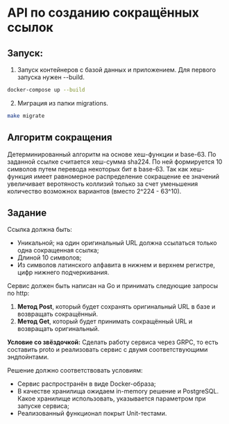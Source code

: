 # API по созданию сокращённых ссылок
## Запуск:

1. Запуск контейнеров с базой данных и приложением. Для первого запуска
нужен --build.
```bash
docker-compose up --build
```
2. Миграция из папки migrations.
```bash
make migrate
```

## Алгоритм сокращения

Детерминированный алгоритм на основе хеш-функции и base-63. По заданной ссылке считается хеш-сумма sha224. По ней формируется 10 символов путем перевода 
некоторых бит в base-63. Так как хеш-функция имеет равномерное распределение сокращение ее значений увеличивает веротяность коллизий только за счет 
уменьшения количество возможнох вариантов (вместо 2^224 - 63^10).

## Задание
Ссылка должна быть:
* Уникальной; на один оригинальный URL должна ссылаться только одна сокращенная ссылка;
* Длиной 10 символов;
* Из символов латинского алфавита в нижнем и верхнем регистре, цифр нижнего подчеркивания.

Сервис должен быть написан на Go и принимать следующие запросы по http:
1. **Метод Post**, который будет сохранять оригинальный URL в базе и возвращать сокращённый.
2. **Метод Get**, который будет принимать сокращённый URL и возвращать оригинальный.

**Условие со звёздочкой:**
Сделать работу сервиса через GRPC, то есть составить proto и реализовать сервис с двумя соответствующими эндпойнтами.

Решение должно соответствовать условиям:
* Сервис распространён в виде Docker-образа;
* В качестве хранилища ожидаем in-memory решение и PostgreSQL. Какое хранилище использовать, указывается параметром при запуске сервиса;
* Реализованный функционал покрыт Unit-тестами.
